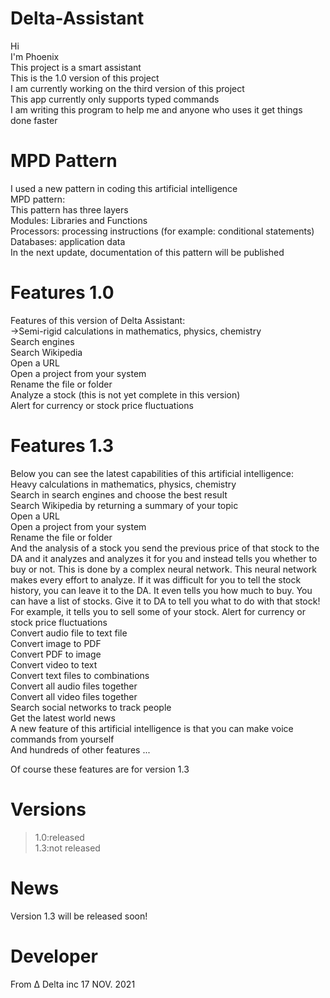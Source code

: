 # Delta-Assistant
Hi <br/>
I'm Phoenix <br/>
This project is a smart assistant <br/>
This is the 1.0 version of this project <br/>
I am currently working on the third version of this project <br/>
This app currently only supports typed commands <br/>
I am writing this program to help me and anyone who uses it get things done faster <br/>

# MPD Pattern
I used a new pattern in coding this artificial intelligence <br/>
MPD pattern: <br/>
This pattern has three layers <br/>
Modules: Libraries and Functions <br/>
Processors: processing instructions (for example: conditional statements) <br/>
Databases: application data <br/>
In the next update, documentation of this pattern will be published <br/>

# Features 1.0
Features of this version of Delta Assistant: <br/>
->Semi-rigid calculations in mathematics, physics, chemistry <br/>
Search engines <br/>
Search Wikipedia <br/>
Open a URL <br/>
Open a project from your system <br/>
Rename the file or folder <br/>
Analyze a stock (this is not yet complete in this version) <br/>
Alert for currency or stock price fluctuations <br/>

# Features 1.3
Below you can see the latest capabilities of this artificial intelligence: <br/>
Heavy calculations in mathematics, physics, chemistry <br/>
Search in search engines and choose the best result <br/>
Search Wikipedia by returning a summary of your topic <br/>
Open a URL <br/>
Open a project from your system <br/>
Rename the file or folder <br/>
And the analysis of a stock you send the previous price of that stock to the DA and it analyzes and analyzes it for you and instead tells you whether to buy or not. This is done by a complex neural network. This neural network makes every effort to analyze. If it was difficult for you to tell the stock history, you can leave it to the DA. It even tells you how much to buy. You can have a list of stocks. Give it to DA to tell you what to do with that stock! For example, it tells you to sell some of your stock.
Alert for currency or stock price fluctuations <br/>
Convert audio file to text file <br/>
Convert image to PDF <br/>
Convert PDF to image <br/>
Convert video to text <br/>
Convert text files to combinations <br/>
Convert all audio files together <br/>
Convert all video files together <br/>
Search social networks to track people <br/>
Get the latest world news <br/>
A new feature of this artificial intelligence is that you can make voice commands from yourself <br/>
And hundreds of other features ... <br/>

Of course these features are for version 1.3 <br/>
# Versions
>1.0:released <br/>
>1.3:not released <br/>

# News
Version 1.3 will be released soon! <br/>
# Developer
From Δ Delta inc 17 NOV. 2021 <br/>
